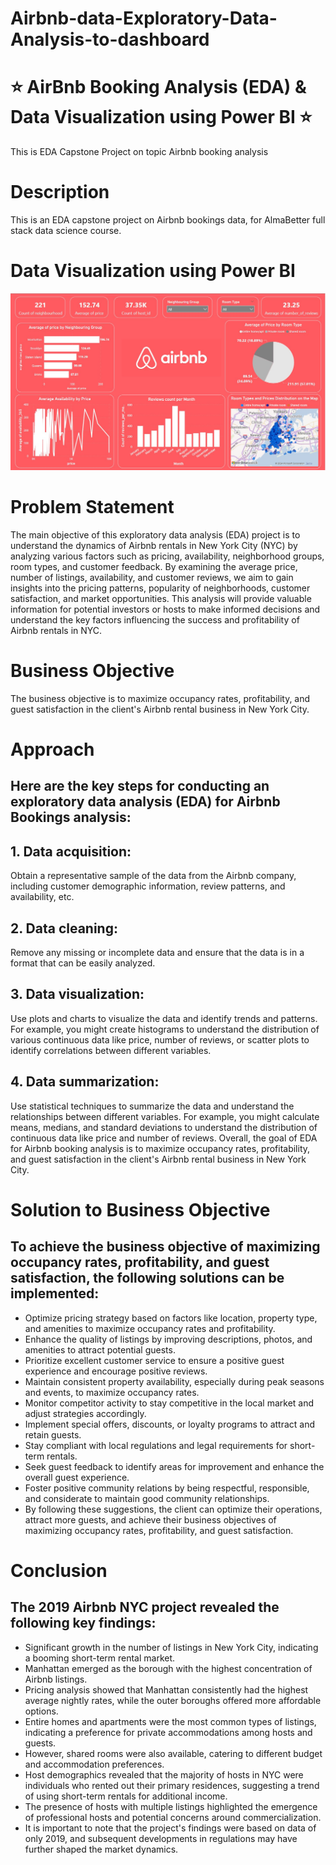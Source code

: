 # Airbnb-data-Exploratory-Data-Analysis-to-dashboard
# ⭐ AirBnb Booking Analysis (EDA) & Data Visualization using Power BI ⭐

This is EDA Capstone Project on topic Airbnb booking analysis

# Description

This is an EDA capstone project on Airbnb bookings data, for AlmaBetter full stack data science course.

# Data Visualization using Power BI 
![Image Alt](https://github.com/shshankmishra26/Airbnb-data-Exploratory-Data-Analysis-to-dashboard/blob/main/airbnb_dashboard_powerbi.jpg?raw=true)

# Problem Statement
The main objective of this exploratory data analysis (EDA) project is to understand the dynamics of Airbnb rentals in New York City (NYC) by analyzing various factors such as pricing, availability, neighborhood groups, room types, and customer feedback. By examining the average price, number of listings, availability, and customer reviews, we aim to gain insights into the pricing patterns, popularity of neighborhoods, customer satisfaction, and market opportunities. This analysis will provide valuable information for potential investors or hosts to make informed decisions and understand the key factors influencing the success and profitability of Airbnb rentals in NYC.

# Business Objective
The business objective is to maximize occupancy rates, profitability, and guest satisfaction in the client's Airbnb rental business in New York City.

# Approach
## Here are the key steps for conducting an exploratory data analysis (EDA) for Airbnb Bookings analysis:

## 1. Data acquisition:
   Obtain a representative sample of the data from the Airbnb company, including customer demographic information, review patterns, and availability, etc.

## 2. Data cleaning: 
   Remove any missing or incomplete data and ensure that the data is in a format that can be easily analyzed.

## 3. Data visualization: 
   Use plots and charts to visualize the data and identify trends and patterns. For example, you might create histograms to understand the distribution of various continuous data like price, number of reviews, or scatter plots to identify correlations between different variables.

## 4. Data summarization: 
   Use statistical techniques to summarize the data and understand the relationships between different variables. For example, you might calculate means, medians, and standard deviations to understand the distribution of continuous data like price and number of reviews. Overall, the goal of EDA for Airbnb booking analysis is to maximize occupancy rates, profitability, and guest satisfaction in the client's Airbnb rental business in New York City.

# Solution to Business Objective
## To achieve the business objective of maximizing occupancy rates, profitability, and guest satisfaction, the following solutions can be implemented:

* Optimize pricing strategy based on factors like location, property type, and amenities to maximize occupancy rates and profitability.
* Enhance the quality of listings by improving descriptions, photos, and amenities to attract potential guests.
* Prioritize excellent customer service to ensure a positive guest experience and encourage positive reviews.
* Maintain consistent property availability, especially during peak seasons and events, to maximize occupancy rates.
* Monitor competitor activity to stay competitive in the local market and adjust strategies accordingly.
* Implement special offers, discounts, or loyalty programs to attract and retain guests.
* Stay compliant with local regulations and legal requirements for short-term rentals.
* Seek guest feedback to identify areas for improvement and enhance the overall guest experience.
* Foster positive community relations by being respectful, responsible, and considerate to maintain good community relationships.
* By following these suggestions, the client can optimize their operations, attract more guests, and achieve their business objectives of maximizing occupancy rates, profitability, and guest satisfaction.

# Conclusion
## The 2019 Airbnb NYC project revealed the following key findings:

* Significant growth in the number of listings in New York City, indicating a booming short-term rental market.
* Manhattan emerged as the borough with the highest concentration of Airbnb listings.
* Pricing analysis showed that Manhattan consistently had the highest average nightly rates, while the outer boroughs offered more affordable options.
* Entire homes and apartments were the most common types of listings, indicating a preference for private accommodations among hosts and guests.
* However, shared rooms were also available, catering to different budget and accommodation preferences.
* Host demographics revealed that the majority of hosts in NYC were individuals who rented out their primary residences, suggesting a trend of using short-term rentals for additional income.
* The presence of hosts with multiple listings highlighted the emergence of professional hosts and potential concerns around commercialization.
* It is important to note that the project's findings were based on data of only 2019, and subsequent developments in regulations may have further shaped the market dynamics.
